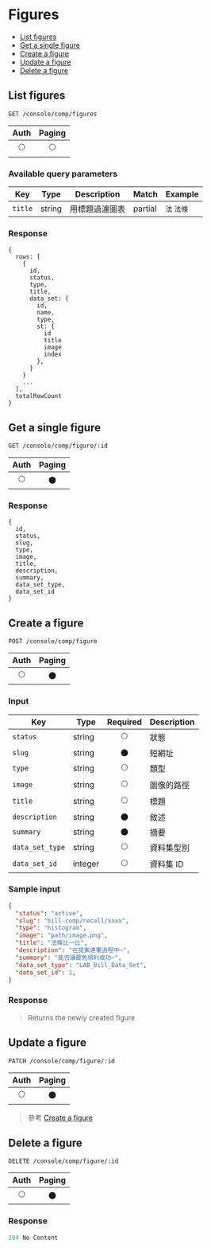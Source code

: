 # Figures

- [List figures](#list-figures)
- [Get a single figure](#get-a-single-figure)
- [Create a figure](#create-a-figure)
- [Update a figure](#update-a-figure)
- [Delete a figure](#delete-a-figure)

## List figures
```
GET /console/comp/figures
```

| Auth | Paging |
| :---: | :---: |
| 🌕 | 🌕 |

### Available query parameters

| Key | Type | Description | Match | Example |
| --- | --- | --- | --- | --- |
| `title` | string | 用標題過濾圖表 | partial | `法` `法條` |

### Response
```
{
  rows: [
    {
      id,
      status,
      type,
      title,
      data_set: {
        id,
        name,
        type,
        st: {
          id
          title
          image
          index
        },
      }
    }
    ...
  ],
  totalRowCount
}
```

## Get a single figure
```
GET /console/comp/figure/:id
```

| Auth | Paging |
| :---: | :---: |
| 🌕 | 🌑 |

### Response
```
{
  id,
  status,
  slug,
  type,
  image,
  title,
  description,
  summary,
  data_set_type,
  data_set_id
}
```

## Create a figure
```
POST /console/comp/figure
```

| Auth | Paging |
| :---: | :---: |
| 🌕 | 🌑 |

### Input

| Key | Type | Required | Description |
| --- | --- | :---: | --- |
| `status` | string | 🌕 | 狀態 |
| `slug` | string | 🌑 | 短網址 |
| `type` | string | 🌕 | 類型 |
| `image` | string | 🌕 | 圖像的路徑 |
| `title` | string | 🌕 | 標題 |
| `description` | string | 🌑 | 敘述 |
| `summary` | string | 🌑 | 摘要 |
| `data_set_type` | string | 🌕 | 資料集型別 |
| `data_set_id` | integer | 🌕 | 資料集 ID |

### Sample input
```json
{
  "status": "active",
  "slug": "bill-comp/recall/xxxx",
  "type": "histogram",
  "image": "path/image.png",
  "title": "法條比一比",
  "description": "在提案連署過程中⋯",
  "summary": "能否讓罷免順利成功⋯",
  "data_set_type": "LAB_Bill_Data_Set",
  "data_set_id": 1,
}
```

### Response
> Returns the newly created figure

## Update a figure
```
PATCH /console/comp/figure/:id
```

| Auth | Paging |
| :---: | :---: |
| 🌕 | 🌑 |

> 參考 [Create a figure](#create-a-figure)

## Delete a figure
```
DELETE /console/comp/figure/:id
```

| Auth | Paging |
| :---: | :---: |
| 🌕 | 🌑 |

### Response
```javascript
204 No Content
```

